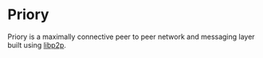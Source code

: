 # Priory

Priory is a maximally connective peer to peer network and messaging layer built using [libp2p](https://libp2p.io/).
